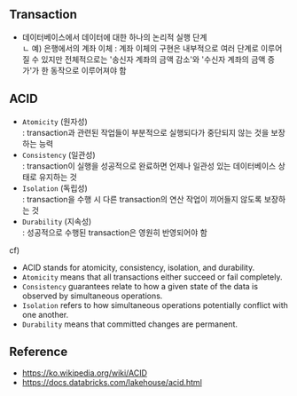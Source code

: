 
## Transaction
  - 데이터베이스에서 데이터에 대한 하나의 논리적 실행 단계<br>
    ㄴ 예) 은행에서의 계좌 이체 : 계좌 이체의 구현은 내부적으로 여러 단계로 이루어질 수 있지만 전체적으로는 '송신자 계좌의 금액 감소'와 '수신자 계좌의 금액 증가'가 한 동작으로 이루어져야 함

## ACID
  - `Atomicity` (원자성)<br>
    : transaction과 관련된 작업들이 부분적으로 실행되다가 중단되지 않는 것을 보장하는 능력
  - `Consistency` (일관성)<br>
    : transaction이 실행을 성공적으로 완료하면 언제나 일관성 있는 데이터베이스 상태로 유지하는 것
  - `Isolation` (독립성)<br>
    : transaction을 수행 시 다른 transaction의 연산 작업이 끼어들지 않도록 보장하는 것
  - `Durability` (지속성)<br>
    : 성공적으로 수행된 transaction은 영원히 반영되어야 함
  
cf)
  - ACID stands for atomicity, consistency, isolation, and durability.
  - `Atomicity` means that all transactions either succeed or fail completely.
  - `Consistency` guarantees relate to how a given state of the data is observed by simultaneous operations.
  - `Isolation` refers to how simultaneous operations potentially conflict with one another.
  - `Durability` means that committed changes are permanent.

## Reference
- https://ko.wikipedia.org/wiki/ACID
- https://docs.databricks.com/lakehouse/acid.html
